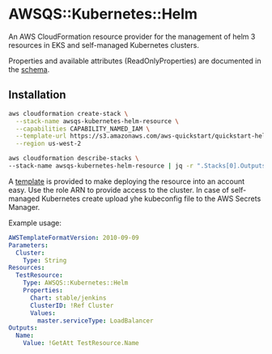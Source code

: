 # AWSQS::Kubernetes::Helm

An AWS CloudFormation resource provider for the management of helm 3 resources in EKS and self-managed Kubernetes clusters.

Properties and available attributes (ReadOnlyProperties) are documented in 
the [schema](./awsqs-kubernetes-helm.json).

## Installation
```bash
aws cloudformation create-stack \
  --stack-name awsqs-kubernetes-helm-resource \
  --capabilities CAPABILITY_NAMED_IAM \
  --template-url https://s3.amazonaws.com/aws-quickstart/quickstart-helm-resource-provider/deploy.template.yaml \
  --region us-west-2

aws cloudformation describe-stacks \
--stack-name awsqs-kubernetes-helm-resource | jq -r ".Stacks[0].Outputs[0].OutputValue" 
```
A [template](./deploy.template.yaml) is provided to make deploying the resource into 
an account easy. Use the role ARN to provide access to the cluster. In case of self-managed Kubernetes create upload yhe kubeconfig file to the AWS Secrets Manager.

Example usage:

```yaml
AWSTemplateFormatVersion: 2010-09-09
Parameters:
  Cluster:
    Type: String
Resources:
  TestResource:
    Type: AWSQS::Kubernetes::Helm
    Properties:
      Chart: stable/jenkins
      ClusterID: !Ref Cluster
      Values:
        master.serviceType: LoadBalancer
Outputs:
  Name:
    Value: !GetAtt TestResource.Name
```